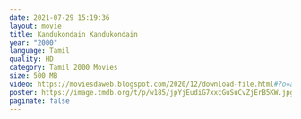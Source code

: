 ```yaml
---
date: 2021-07-29 15:19:36
layout: movie
title: Kandukondain Kandukondain
year: "2000"
language: Tamil
quality: HD
category: Tamil 2000 Movies
size: 500 MB
video: https://moviesdaweb.blogspot.com/2020/12/download-file.html#?o=a4ddbe99c8b522c06053f4e2d8702a287d14a4195ccee209f3a7e0edf6cc61f7d3e35745fc46de1f78b1fbcccf6afe37d91b095312f395b4427006d6bcb3d794f23251ff05bde8799d48a42e75a37656fa5772b74fd956b504b228ffa4e08b6a1da84a2a5cf41654fbe8b38ad0ea1fdf7980282f52cc1c590167820ee0c51e6507cc192e7406487232b6057f24ac9a3ee93d5408d44bda8d3fd3f25a32da523c303438c563e083e622623dae7f0c330fd0d86d782417936a226f6b5a251878eb0ba3e29b9661e676
poster: https://image.tmdb.org/t/p/w185/jpYjEudiG7xxcGuSuCvZjErB5KW.jpg
paginate: false
---
```

